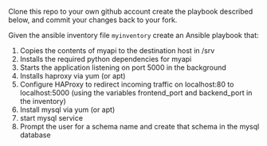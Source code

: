 Clone this repo to your own github account create the playbook described below, and commit your changes back to your fork.

Given the ansible inventory file `myinventory` create an Ansible playbook that: 

1. Copies the contents of myapi to the destination host in /srv
2. Installs the required python dependencies for myapi
3. Starts the application listening on port 5000 in the background
4. Installs haproxy via yum (or apt)
5. Configure HAProxy to redirect incoming traffic on localhost:80 to localhost:5000 (using the variables frontend\_port and backend\_port in the inventory)
6. Install mysql via yum (or apt)
7. start mysql service
8. Prompt the user for a schema name and create that schema in the mysql database

